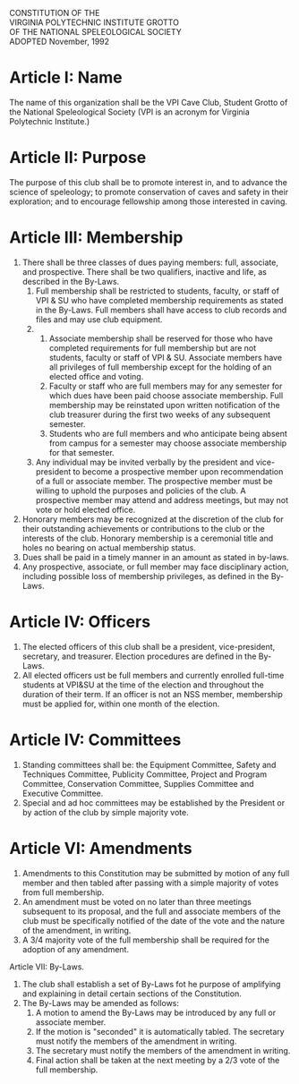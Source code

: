 CONSTITUTION OF THE  
VIRGINIA POLYTECHNIC INSTITUTE GROTTO  
OF THE NATIONAL SPELEOLOGICAL SOCIETY  
ADOPTED November, 1992


# Article I: Name
The name of this organization shall be the VPI Cave Club, Student Grotto of the National Speleological Society (VPI is an acronym for Virginia Polytechnic Institute.)

# Article II: Purpose
The purpose of this club shall be to promote interest in, and to advance the science of speleology; to promote conservation of caves and safety in their exploration; and to encourage fellowship among those interested in caving.

# Article III: Membership
1. There shall be three classes of dues paying members: full, associate, and prospective. There shall be two qualifiers, inactive and life, as described in the By-Laws.
    1. Full membership shall be restricted to students, faculty, or staff of VPI & SU who have completed membership requirements as stated in the By-Laws. Full members shall have access to club records and files and may use club equipment.
    1.  1. Associate membership shall be reserved for those who have completed requirements for full membership but are not students, faculty or staff of VPI & SU. Associate members have all privileges of full membership except for the holding of an elected office and voting.
        1. Faculty or staff who are full members may for any semester for which dues have been paid choose associate membership. Full membership may be reinstated upon written notification of the club treasurer during the first two weeks of any subsequent semester.
        1. Students who are full members and who anticipate being absent from campus for a semester may choose associate membership for that semester.
    1. Any individual may be invited verbally by the president and vice-president to become a prospective member upon recommendation of a full or associate member. The prospective member must be willing to uphold the purposes and policies of the club. A prospective member may attend and address meetings, but may not vote or hold elected office.
1. Honorary members may be recognized at the discretion of the club for their outstanding achievements or contributions to the club or the interests of the club. Honorary membership is a ceremonial title and holes no bearing on actual membership status.
1. Dues shall be paid in a timely manner in an amount as stated in by-laws.
1. Any prospective, associate, or full member may face disciplinary action, including possible loss of membership privileges, as defined in the By-Laws.

# Article IV: Officers
1. The elected officers of this club shall be a president, vice-president, secretary, and treasurer. Election procedures are defined in the By-Laws.
1. All elected officers ust be full members and currently enrolled full-time students at VPI&SU at the time of the election and throughout the duration of their term. If an officer is not an NSS member, membership must be applied for, within one month of the election.

# Article IV: Committees
1. Standing committees shall be: the Equipment Committee, Safety and Techniques Committee, Publicity Committee, Project and Program Committee, Conservation Committee, Supplies Committee and Executive Committee.
1. Special and ad hoc committees may be established by the President or by action of the club by simple majority vote.

# Article VI: Amendments
1. Amendments to this Constitution may be submitted by motion of any full member and then tabled after passing with a simple majority of votes from full membership.
1. An amendment must be voted on no later than three meetings subsequent to its proposal, and the full and associate members of the club must be specifically notified of the date of the vote and the nature of the amendment, in writing.
1. A 3/4 majority vote of the full membership shall be required for the adoption of any amendment.

Article VII: By-Laws.
1. The club shall establish a set of By-Laws fot he purpose of amplifying and explaining in detail certain sections of the Constitution.
1. The By-Laws may be amended as follows:
    1. A motion to amend the By-Laws may be introduced by any full or associate member.
    1. If the motion is "seconded" it is automatically tabled.
    The secretary must notify the members of the amendment in writing.
    1. The secretary must notify the members of the amendment in writing.
    1. Final action shall be taken at the next meeting by a 2/3 vote of the full membership.
